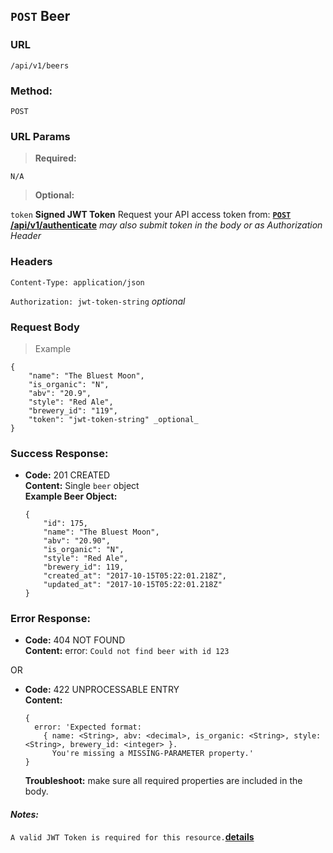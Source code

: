 ## `POST` Beer

### **URL**

`/api/v1/beers`

### **Method:**
  
`POST`
  
### **URL Params**

> **Required:**
 
`N/A`

> **Optional:**
 
`token`
**Signed JWT Token** Request your API access token from:
**[`POST` /api/v1/authenticate](POST_authenticate.md)**
_may also submit token in the body or as Authorization Header_

### **Headers**

`Content-Type: application/json`

`Authorization: jwt-token-string` _optional_

### **Request Body**

> Example

```
{
    "name": "The Bluest Moon",
    "is_organic": "N",
    "abv": "20.9",
    "style": "Red Ale",
    "brewery_id": "119",
    "token": "jwt-token-string" _optional_
}
```

### **Success Response:**
  * **Code:** 201 CREATED <br />
    **Content:** Single `beer` object<br />
    **Example Beer Object:**
    ```
    {
        "id": 175,
        "name": "The Bluest Moon",
        "abv": "20.90",
        "is_organic": "N",
        "style": "Red Ale",
        "brewery_id": 119,
        "created_at": "2017-10-15T05:22:01.218Z",
        "updated_at": "2017-10-15T05:22:01.218Z"
    }
    ```
 
### **Error Response:**
  * **Code:** 404 NOT FOUND <br />
    **Content:** error: `Could not find beer with id 123`

  OR

  * **Code:** 422 UNPROCESSABLE ENTRY <br />
    **Content:**
    ```
    {
      error: 'Expected format:
        { name: <String>, abv: <decimal>, is_organic: <String>, style: <String>, brewery_id: <integer> }.
          You're missing a MISSING-PARAMETER property.'
    }
    ```
    **Troubleshoot:** make sure all required properties are included in the body.

#### **_Notes:_**

`A valid JWT Token is required for this resource.`**[details](POST_authenticate.md)**
